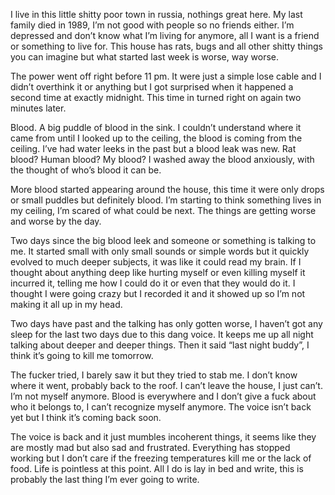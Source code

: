 
I live in this little shitty poor town in russia, nothings great here. My last family died in 1989, I’m not good with people so no friends either. I’m depressed and don’t know what I’m living for anymore, all I want is a friend or something to live for. This house has rats, bugs and all other shitty things you can imagine but what started last week is worse, way worse.

The power went off right before 11 pm. It were just a simple lose cable and I didn’t overthink it or anything but I got surprised when it happened a second time at exactly midnight. This time in turned right on again two minutes later.

Blood. A big puddle of blood in the sink. I couldn’t understand where it came from until I looked up to the ceiling, the blood is coming from the ceiling. I’ve had water leeks in the past but a blood leak was new. Rat blood? Human blood? My blood? I washed away the blood anxiously, with the thought of who’s blood it can be. 
 
More blood started appearing around the house, this time it were only drops or small puddles but definitely blood. I’m starting to think something lives in my ceiling, I’m scared of what could be next. The things are getting worse and worse by the day. 



Two days since the big blood leek and someone or something is talking to me. It started small with only small sounds or simple words but it quickly evolved to much deeper subjects, it was like it could read my brain. If I thought about anything deep like hurting myself or even killing myself it incurred it, telling me how I could do it or even that they would do it. I thought I were going crazy but I recorded it and it showed up so I’m not making it all up in my head. 
  

Two days have past and the talking has only gotten worse, I haven’t got any sleep for the last two days due to this dang voice. It keeps me up all night talking about deeper and deeper things. Then it said “last night buddy”, I think it’s going to kill me tomorrow.

The fucker tried, I barely saw it but they tried to stab me. I don’t know where it went, probably back to the roof. I can’t leave the house, I just can’t. I’m not myself anymore. Blood is everywhere and I don’t give a fuck about who it belongs to, I can’t recognize myself anymore. The voice isn’t back yet but I think it’s coming back soon. 

The voice is back and it just mumbles incoherent things, it seems like they are mostly mad but also sad and frustrated.
Everything has stopped working but I don’t care if the freezing temperatures kill me or the lack of food. Life is pointless at this point. All I do is lay in bed and write, this is probably the last thing I’m ever going to write.